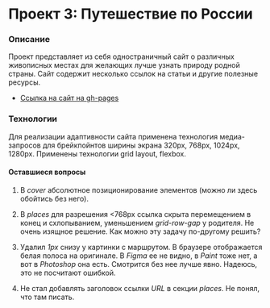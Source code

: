 # Проект 3: Путешествие по России

### Описание

Проект представляет из себя одностраничный сайт о различных живописных местах для желающих лучше узнать природу родной страны. Сайт содержит несколько ссылок на статьи и другие полезные ресурсы. 

* [Ссылка на сайт на gh-pages](https://alekseimakhov.github.io/russian-travel/index.html)

### Технологии

Для реализации адаптивности сайта применена технология медиа-запросов для брейкпойнтов ширины экрана 320px, 768px, 1024px, 1280px. Применены технологии grid layout, flexbox. 

#### Оставшиеся вопросы

1. В _cover_ абсолютное позиционирование элементов (можно ли здесь обойтись без него).

2. В _places_ для разрешения <768px ссылка скрыта перемещением в конец и схлопыванием, уменьшением _grid-row-gap_ у родителя. Не очень изящное решение. Как можно эту задачу по-другому решить?

3. Удалил _1px_ снизу у картинки с маршрутом. В браузере отображается белая полоса на оригинале. В _Figma_ ее не видно, в _Paint_ тоже нет, а вот в _Photoshop_ она есть. Смотрится без нее лучше явно. Надеюсь, это не посчитают ошибкой.

4. Не стал добавлять заголовок ссылки _URL_ в секции _places_. Не понял, что там писать.